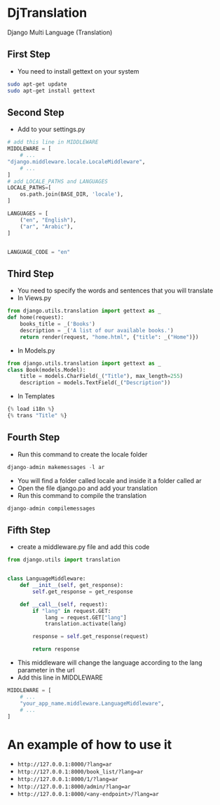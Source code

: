 # DjTranslation
Django Multi Language (Translation)
## First Step
- You need to install gettext on your system
 ```bash
sudo apt-get update
sudo apt-get install gettext
```

## Second Step
- Add to your settings.py
```python
# add this line in MIDDLEWARE
MIDDLEWARE = [
    # ...
"django.middleware.locale.LocaleMiddleware",
    # ...
]
# add LOCALE_PATHS and LANGUAGES
LOCALE_PATHS=[
    os.path.join(BASE_DIR, 'locale'),
]

LANGUAGES = [
    ("en", "English"),
    ("ar", "Arabic"),
]


LANGUAGE_CODE = "en"
```
## Third Step
- You need to specify the words and sentences that you will translate
- In Views.py
```python
from django.utils.translation import gettext as _
def home(request):
    books_title = _('Books')
    description = _('A list of our available books.')
    return render(request, "home.html", {"title": _("Home")})
```
- In Models.py
```python
from django.utils.translation import gettext as _
class Book(models.Model):
    title = models.CharField(_("Title"), max_length=255)
    description = models.TextField(_("Description"))
```
- In Templates
```python
{% load i18n %}
{% trans "Title" %}
```
## Fourth Step
- Run this command to create the locale folder
```python
django-admin makemessages -l ar
```
- You will find a folder called locale and inside it a folder called ar
- Open the file django.po and add your translation
- Run this command to compile the translation
```python
django-admin compilemessages
```
## Fifth Step
- create a middleware.py file and add this code
```python
from django.utils import translation


class LanguageMiddleware:
    def __init__(self, get_response):
        self.get_response = get_response

    def __call__(self, request):
        if "lang" in request.GET:
            lang = request.GET["lang"]
            translation.activate(lang)

        response = self.get_response(request)

        return response

```
- This middleware will change the language according to the lang parameter in the url
- Add this line in MIDDLEWARE
```python
MIDDLEWARE = [
    # ...
    "your_app_name.middleware.LanguageMiddleware",
    # ...
]
```

# An example of how to use it
- ```http://127.0.0.1:8000/?lang=ar```
- ```http://127.0.0.1:8000/book_list/?lang=ar```
- ```http://127.0.0.1:8000/1/?lang=ar```
- ```http://127.0.0.1:8000/admin/?lang=ar```
- ```http://127.0.0.1:8000/<any-endpoint>/?lang=ar```
